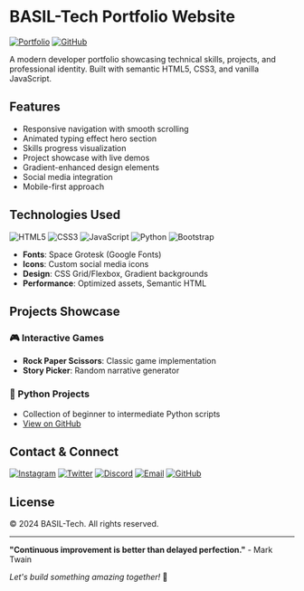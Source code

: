 # BASIL-Tech Portfolio Website

[![Portfolio](https://img.shields.io/badge/Portfolio-Live-green)](https://your-portfolio-url.com) 
[![GitHub](https://img.shields.io/badge/Source-Code-blue)](https://github.com/GreatBSA/your-repo-name)

A modern developer portfolio showcasing technical skills, projects, and professional identity. Built with semantic HTML5, CSS3, and vanilla JavaScript.

## Features

- Responsive navigation with smooth scrolling
- Animated typing effect hero section
- Skills progress visualization
- Project showcase with live demos
- Gradient-enhanced design elements
- Social media integration
- Mobile-first approach

## Technologies Used

![HTML5](https://img.shields.io/badge/-HTML5-E34F26?logo=html5&logoColor=white)
![CSS3](https://img.shields.io/badge/-CSS3-1572B6?logo=css3&logoColor=white)
![JavaScript](https://img.shields.io/badge/-JavaScript-F7DF1E?logo=javascript&logoColor=black)
![Python](https://img.shields.io/badge/-Python-3776AB?logo=python&logoColor=white)
![Bootstrap](https://img.shields.io/badge/-Bootstrap-7952B3?logo=bootstrap&logoColor=white)

- **Fonts**: Space Grotesk (Google Fonts)
- **Icons**: Custom social media icons
- **Design**: CSS Grid/Flexbox, Gradient backgrounds
- **Performance**: Optimized assets, Semantic HTML

## Projects Showcase

### 🎮 Interactive Games
- **Rock Paper Scissors**: Classic game implementation
- **Story Picker**: Random narrative generator

### 🐍 Python Projects
- Collection of beginner to intermediate Python scripts
- [View on GitHub](https://github.com/GreatBSA/Python-projects)


## Contact & Connect

[![Instagram](https://img.shields.io/badge/-Instagram-E4405F?logo=instagram&logoColor=white)](https://www.instagram.com/_7wsz/)
[![Twitter](https://img.shields.io/badge/-Twitter-1DA1F2?logo=twitter&logoColor=white)](https://x.com/BinSami_IT)
[![Discord](https://img.shields.io/badge/-Discord-5865F2?logo=discord&logoColor=white)](https://discord.gg/wf5P7dXBGr)
[![Email](https://img.shields.io/badge/-Email-D14836?logo=gmail&logoColor=white)](mailto:bassel71757@gmail.com)
[![GitHub](https://img.shields.io/badge/-GitHub-181717?logo=github&logoColor=white)](https://github.com/GreatBSA)

## License

© 2024 BASIL-Tech. All rights reserved.  

---

**"Continuous improvement is better than delayed perfection."** - Mark Twain

*Let's build something amazing together!* 🚀

